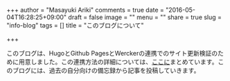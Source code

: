 +++
author = "Masayuki Ariki"
comments = true
date = "2016-05-04T16:28:25+09:00"
draft = false
image = ""
menu = ""
share = true
slug = "info-blog"
tags = []
title = "このブログについて"

+++

このブログは、HugoとGithub PagesとWerckerの連携でのサイト更新検証のために用意しました。この連携方法の詳細については、[ここに](http://hugo.vivo-one.net/)まとめています。このブログには、過去の自分向けの備忘録から記事を投稿していきます。
